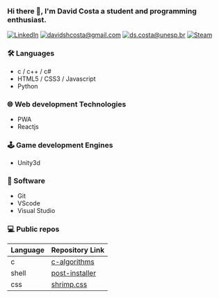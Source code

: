 
### Hi there 👋, I'm David Costa a student and programming enthusiast.

[![LinkedIn](https://img.shields.io/badge/-David%20Costa-blue?style=flat-square&logo=Linkedin&logoColor=white)](https://www.linkedin.com/in/ds-costa/) [![davidshcosta@gmail.com](https://img.shields.io/badge/-davidshcosta@gmail.com-red?style=flat-square&logo=Gmail&logoColor=white)](mailto:davidshcosta@gmail.com) [![ds.costa@unesp.br](https://img.shields.io/badge/-ds.costa@unesp.br-red?style=flat-square&logo=Gmail&logoColor=white)](mailto:ds.costa@unesp.br) [![Steam](https://img.shields.io/badge/-FLOWT-black?style=flat-square&logo=Steam&logoColor=white)](https://steamcommunity.com/id/flowtflowers)

### 🛠️ Languages
- c / c++ / c#
- HTML5 / CSS3 / Javascript
- Python

### 🌐 Web development Technologies
- PWA
- Reactjs

### 🕹️ Game development Engines
- Unity3d

### 🔧 Software
- Git
- VScode
- Visual Studio

### 💻 Public repos

| Language | Repository Link |
|---|--------------------------------------------------------------|
| c | [c-algorithms](https://github.com/ds-costa/c-algorithms.git) |
| shell | [post-installer](https://github.com/ds-costa/post-installer.git) |
| css | [shrimp.css](https://github.com/ds-costa/shrimp.css.git) |
